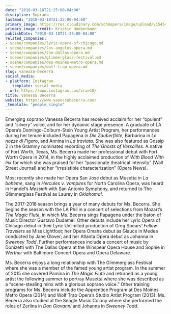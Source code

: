 ```yaml
---
date: "2018-03-18T21:25:00-04:00"
discipline: Soprano
lastmod: "2018-03-18T21:25:00-04:00"
primary_image: https://res.cloudinary.com/schmopera/image/upload/v1545409169/media/webhook-uploads/1521422543456/_J1A4011.jpg.jpg
primary_image_credit: Kristin Hoebermann
publishDate: "2018-03-18T21:25:00-04:00"
related_companies:
- scene/companies/lyric-opera-of-chicago.md
- scene/companies/los-angeles-opera.md
- scene/companies/the-dallas-opera.md
- scene/companies/glimmerglass-festival.md
- scene/companies/des-moines-metro-opera.md
- scene/companies/wolf-trap-opera.md
slug: vanessa-becerra
social_media:
- platform: Instagram
  _template: social_media
  url: https://www.instagram.com/vrae18/
title: Vanessa Becerra
website: https://www.vanessabecerra.com/
_template: "people_single"
---
```


Emerging soprano Vanessa Becerra has received acclaim for her “opulent” and “silvery” voice, and for her dynamic stage presence. A graduate of LA Opera’s Domingo-Colburn-Stein Young Artist Program, her performances during her tenure included Papagena in *Die Zauberflöte*, Barbarina in *Le nozze di Figaro*, and Annina in *La traviata*. She was also featured as Gossip 2 in the Grammy nominated recording of *The Ghosts of Versailles*. A native of Fort Worth, Texas, Ms. Becerra made her professional debut with Fort Worth Opera in 2014, in the highly acclaimed production of *With Blood With Ink* for which she was praised for her “passionate theatrical intensity” (Wall Street Journal) and  her “irresistible characterization” (Opera News).

Most recently she made her Opera San Jose debut as Musetta in *La bohème*, sang in *Hercules v. Vampires* for North Carolina Opera, was heard in Handel’s *Messiah* with San Antonio Symphony, and returned to The Glimmerglass Festival as Laurey in *Oklahoma!*.

The 2017-2018 season brings a year of many debuts for Ms. Becerra. She begins the season with the LA Phil in a concert of selections from Mozart’s *The Magic Flute*, in which Ms. Becerra sings Papagena under the baton of Music Director Gustavo Dudamel. Other debuts include her Lyric Opera of Chicago debut in their Lyric Unlimited production of Greg Spears’ *Fellow Travelers* as Miss Lightfoot; her Opera Omaha debut as Glauce in Medea conducted by Jane Glover; and her Atlanta Opera debut as Johanna in *Sweeney Todd*. Further performances include a concert of music by Donizetti with The Dallas Opera at the Winspear Opera House and Sophie in *Werther* with Baltimore Concert Opera and Opera Delaware.

Ms. Becerra enjoys a long relationship with The Glimmerglass Festival where she was a member of the famed young artist program. In the summer of 2015 she covered Pamina in *The Magic Flute* and returned as a young artist the following summer to portray Musetta where she was described as a “scene-stealing minx with a glorious soprano voice.” Other training programs for Ms. Becerra include the Apprentice Program at Des Moines Metro Opera (2014) and Wolf Trap Opera’s Studio Artist Program (2013). Ms. Becerra also studied at the Seagle Music Colony where she performed the roles of Zerlina in *Don Giovanni* and Johanna in *Sweeney Todd*.
